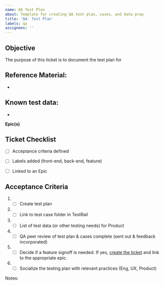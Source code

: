 ```yaml
---
name: QA Test Plan
about: Template for creating QA test plan, cases, and data prep
title: 'QA: Test Plan'
labels: qa
assignees: ''
---
```


<!-- Ticket creator to fill out: -->  
## Objective 

The purpose of this ticket is to document the test plan for <!-- List the desired outcome(s) for this ticket -->  


## Reference Material:
<!-- Add any reference materials supporting the Epic (i.e. product canvas, product brief, link to figma wireframes, etc) -->  

- 

## Known test data:
<!-- Include information about known test data for QA to use, including staging test users, known variances that will be important to cover, etc) -->  

- 

**Epic(s)**
<!-- Add link to the feature Epic -->  

## Ticket Checklist

- [ ] Acceptance criteria defined
- [ ] Labels added (front-end, back-end, feature)
- [ ] Linked to an Epic


<!-- QA to fill out: -->  

## Acceptance Criteria
<!-- Add a checkbox for each item required to fulfill the user story/issue. -->  

1. - [ ] Create test plan
2. - [ ] Link to test case folder in TestRail
3. - [ ] List of test data (or other testing needs) for Product
4. - [ ] QA peer review of test plan & cases complete (sent out & feedback incorporated)
5. - [ ] Decide if a feature signoff is needed. If yes, [create the ticket](https://github.com/department-of-veterans-affairs/va-mobile-app/issues/new?template=QA_feature_signoff.md) and link to the appropriate epic.
6. - [ ] Socialize the testing plan with relevant practices (Eng, UX, Product)
    
Notes: 




